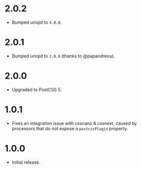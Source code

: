 # 2.0.2

* Bumped uniqid to `4.0.0`.

# 2.0.1

* Bumped uniqid to `3.0.0` (thanks to @papandreou).

# 2.0.0

* Upgraded to PostCSS 5.

# 1.0.1

* Fixes an integration issue with cssnano & cssnext, caused by processors that
  do not expose a `postcssPlugin` property.

# 1.0.0

* Initial release.
